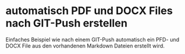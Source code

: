 # automatisch PDF und DOCX Files nach GIT-Push erstellen

Einfaches Beispiel wie nach einem GIT-Push automatisch ein PFD- und DOCX File aus den vorhandenen Markdown Dateien erstellt wird.